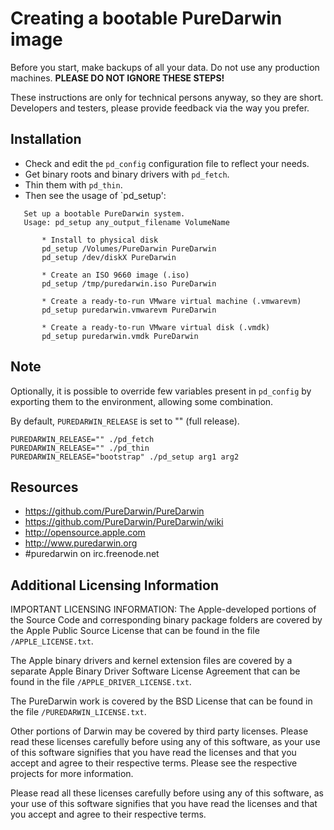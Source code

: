 # Creating a bootable PureDarwin image

Before you start, make backups of all your data. Do not use any production machines. **PLEASE DO NOT IGNORE THESE STEPS!**

These instructions are only for technical persons anyway, so they are short. Developers and testers, please provide feedback via the way you prefer. 

## Installation

* Check and edit the `pd_config` configuration file to reflect your needs.
* Get binary roots and binary drivers with `pd_fetch`.
* Thin them with `pd_thin`.
* Then see the usage of `pd_setup':

```
   Set up a bootable PureDarwin system.
   Usage: pd_setup any_output_filename VolumeName

       * Install to physical disk
       pd_setup /Volumes/PureDarwin PureDarwin
       pd_setup /dev/diskX PureDarwin

       * Create an ISO 9660 image (.iso)
       pd_setup /tmp/puredarwin.iso PureDarwin

       * Create a ready-to-run VMware virtual machine (.vmwarevm)
       pd_setup puredarwin.vmwarevm PureDarwin

       * Create a ready-to-run VMware virtual disk (.vmdk)
       pd_setup puredarwin.vmdk PureDarwin
```

## Note

Optionally, it is possible to override few variables present in `pd_config` by exporting them to the environment, allowing some combination.

By default, `PUREDARWIN_RELEASE` is set to "" (full release).



```
PUREDARWIN_RELEASE="" ./pd_fetch
PUREDARWIN_RELEASE="" ./pd_thin
PUREDARWIN_RELEASE="bootstrap" ./pd_setup arg1 arg2
```

## Resources

* https://github.com/PureDarwin/PureDarwin
* https://github.com/PureDarwin/PureDarwin/wiki
* http://opensource.apple.com
* http://www.puredarwin.org
* #puredarwin on irc.freenode.net

## Additional Licensing Information

IMPORTANT LICENSING INFORMATION:  The Apple-developed portions of the Source Code and corresponding binary package folders are covered by the Apple Public Source License that can be found in the file `/APPLE_LICENSE.txt`.

The Apple binary drivers and kernel extension files are covered by a separate Apple Binary Driver Software License Agreement that can be found in the file `/APPLE_DRIVER_LICENSE.txt`.

The PureDarwin work is covered by the BSD License that can be found in the
file `/PUREDARWIN_LICENSE.txt`.

Other portions of Darwin may be covered by third party licenses.  Please read these licenses carefully before using any of this software, as your use of this software signifies that you have read the licenses and that you
accept and agree to their respective terms.  Please see the respective projects for more information.

Please read all these licenses carefully before using any of this software,  as your use of this software signifies that you have read the licenses and  that you accept and agree to their respective terms.
